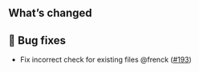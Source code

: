 ## What’s changed

## 🐛 Bug fixes

- Fix incorrect check for existing files @frenck ([#193](https://github.com/hassio-addons/addon-aircast/pull/193))

